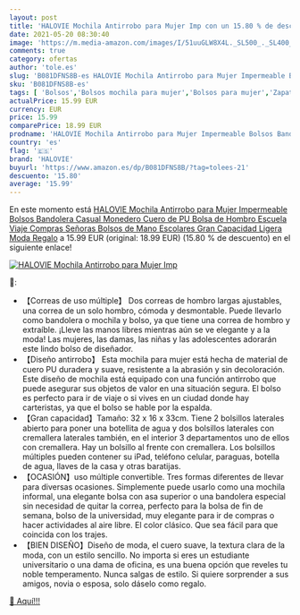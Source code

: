 ```yaml
---
layout: post
title: 'HALOVIE Mochila Antirrobo para Mujer Imp con un 15.80 % de descuento'
date: 2021-05-20 08:30:40
image: 'https://m.media-amazon.com/images/I/51uuGLW8X4L._SL500_._SL400_.jpg'
comments: true
category: ofertas
author: 'tole.es'
slug: 'B081DFNS8B-es HALOVIE Mochila Antirrobo para Mujer Impermeable Bolsos...'
sku: 'B081DFNS8B-es'
tags: [ 'Bolsos','Bolsos mochila para mujer','Bolsos para mujer','Zapatos y complementos','halovie','mochila', ]
actualPrice: 15.99 EUR
currency: EUR
price: 15.99
comparePrice: 18.99 EUR
prodname: 'HALOVIE Mochila Antirrobo para Mujer Impermeable Bolsos Bandolera Casual Monedero Cuero de PU Bolsa de Hombro Escuela Viaje Compras Señoras Bolsos de Mano Escolares Gran Capacidad Ligera Moda Regalo'
country: 'es'
flag: '🇪🇸'
brand: 'HALOVIE'
buyurl: 'https://www.amazon.es/dp/B081DFNS8B/?tag=tolees-21'
descuento: '15.80'
average: '15.99'
---
```


En este momento está [HALOVIE Mochila Antirrobo para Mujer Impermeable Bolsos Bandolera Casual Monedero Cuero de PU Bolsa de Hombro Escuela Viaje Compras Señoras Bolsos de Mano Escolares Gran Capacidad Ligera Moda Regalo](https://www.amazon.es/dp/B081DFNS8B/?tag=tolees-21) a 15.99 EUR (original: 18.99 EUR) (15.80 %  de descuento) en el siguiente enlace!

[![HALOVIE Mochila Antirrobo para Mujer Imp](https://m.media-amazon.com/images/I/51uuGLW8X4L._SL500_._SL400_.jpg)](https://www.amazon.es/dp/B081DFNS8B/?tag=tolees-21)

🔎:

- 【Correas de uso múltiple】 Dos correas de hombro largas ajustables, una correa de un solo hombro, cómoda y desmontable. Puede llevarlo como bandolera o mochila y bolso, ya que tiene una correa de hombro y extraíble. ¡Lleve las manos libres mientras aún se ve elegante y a la moda! Las mujeres, las damas, las niñas y las adolescentes adorarán este lindo bolso de diseñador.
- 【Diseño antirrobo】 Esta mochila para mujer está hecha de material de cuero PU duradera y suave, resistente a la abrasión y sin decoloración. Este diseño de mochila está equipado con una función antirrobo que puede asegurar sus objetos de valor en una situación segura. El bolso es perfecto para ir de viaje o si vives en un ciudad donde hay carteristas, ya que el bolso se hable por la espalda.
- 【Gran capacidad】Tamaño: 32 x 16 x 33cm. Tiene 2 bolsillos laterales abierto para poner una botellita de agua y dos bolsillos laterales con cremallera laterales también, en el interior 3 departamentos uno de ellos con cremallera. Hay un bolsillo al frente con cremallera. Los bolsillos múltiples pueden contener su iPad, teléfono celular, paraguas, botella de agua, llaves de la casa y otras baratijas.
- 【OCASIÓN】uso múltiple convertible. Tres formas diferentes de llevar para diversas ocasiones. Simplemente puede usarlo como una mochila informal, una elegante bolsa con asa superior o una bandolera especial sin necesidad de quitar la correa, perfecto para la bolsa de fin de semana, bolso de la universidad, muy elegante para ir de compras o hacer actividades al aire libre. El color clásico. Que sea fácil para que coincida con los trajes.
- 【BIEN DISEÑO】Diseño de moda, el cuero suave, la textura clara de la moda, con un estilo sencillo. No importa si eres un estudiante universitario o una dama de oficina, es una buena opción que reveles tu noble temperamento. Nunca salgas de estilo. Si quiere sorprender a sus amigos, novia o esposa, solo dáselo como regalo.

[🛒 Aquí!!!](https://www.amazon.es/dp/B081DFNS8B/?tag=tolees-21)

